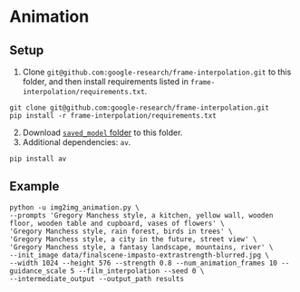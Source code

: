 # Animation

## Setup

1. Clone `git@github.com:google-research/frame-interpolation.git` to this folder, and then install requirements listed in `frame-interpolation/requirements.txt`.
```
git clone git@github.com:google-research/frame-interpolation.git
pip install -r frame-interpolation/requirements.txt
```
2. Download [`saved_model` folder](https://drive.google.com/drive/folders/1i9Go1YI2qiFWeT5QtywNFmYAA74bhXWj?usp=sharing) to this folder.
3. Additional dependencies: `av`.
```
pip install av
```

## Example

```
python -u img2img_animation.py \
--prompts 'Gregory Manchess style, a kitchen, yellow wall, wooden floor, wooden table and cupboard, vases of flowers' \
'Gregory Manchess style, rain forest, birds in trees' \
'Gregory Manchess style, a city in the future, street view' \
'Gregory Manchess style, a fantasy landscape, mountains, river' \
--init_image data/finalscene-impasto-extrastrength-blurred.jpg \
--width 1024 --height 576 --strength 0.8 --num_animation_frames 10 --guidance_scale 5 --film_interpolation --seed 0 \
--intermediate_output --output_path results
```
